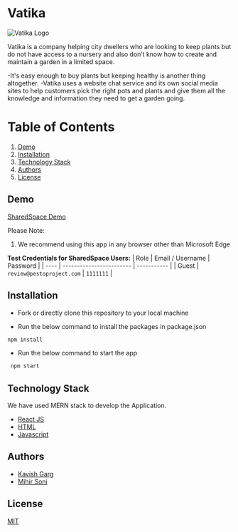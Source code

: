 # Vatika

![Vatika Logo](https://res.cloudinary.com/ds4gbbc6g/image/upload/v1665863257/Vatika/React%20FrontEnd/logo_lcxupl.png)

Vatika is a company helping city dwellers who are looking to keep plants but do not have access to a nursery and also don’t know how to create and maintain a garden in a limited space. 

-It's easy enough to buy plants but keeping healthy is another thing altogether. 
-Vatika uses a website chat service and its own social media sites to help   customers pick the right pots and plants and give them all the knowledge and information they need to get a garden going.

# Table of Contents

1. [Demo](#demo)
2. [Installation](#installation)
3. [Technology Stack](#technology-stack)
4. [Authors](#authors)
5. [License](#license)

## Demo

[SharedSpace Demo](https://vatika.netlify.app/)

Please Note:

1. We recommend using this app in any browser other than Microsoft Edge

**Test Credentials for SharedSpace Users:**
| Role | Email / Username | Password |
| ---- | ------------------------ | ----------- |
| Guest | `review@pestoproject.com` | `1111111` |


## Installation

- Fork or directly clone this repository to your local machine

- Run the below command to install the packages in package.json

```bash
npm install
```

- Run the below command to start the app

```bash
 npm start
```

## Technology Stack

We have used MERN stack to develop the Application.

- [React JS](https://reactjs.org/)
- [HTML](https://developer.mozilla.org/en-US/docs/Web/HTML)
- [Javascript](https://developer.mozilla.org/en-US/docs/Web/JavaScript)

## Authors

- [Kavish Garg](https://github.com/Kavish15)
- [Mihir Soni](https://github.com/mihirsoni15)


## License

[MIT](https://opensource.org/licenses/MIT)
